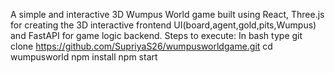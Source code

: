 A simple and interactive 3D Wumpus World game built using React, Three.js for creating the 3D interactive frontend UI(board,agent,gold,pits,Wumpus) and FastAPI for game logic backend.
Steps to execute:
In bash type
    git clone https://github.com/SupriyaS26/wumpusworldgame.git
    cd wumpusworld
    npm install
    npm start
